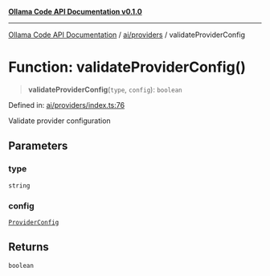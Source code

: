 [**Ollama Code API Documentation v0.1.0**](../../../README.md)

***

[Ollama Code API Documentation](../../../modules.md) / [ai/providers](../README.md) / validateProviderConfig

# Function: validateProviderConfig()

> **validateProviderConfig**(`type`, `config`): `boolean`

Defined in: [ai/providers/index.ts:76](https://github.com/erichchampion/ollama-code/blob/9a797208bc9e993c86c1b8d84dd48ab6c5c7989f/ollama-code/src/ai/providers/index.ts#L76)

Validate provider configuration

## Parameters

### type

`string`

### config

[`ProviderConfig`](../interfaces/ProviderConfig.md)

## Returns

`boolean`

